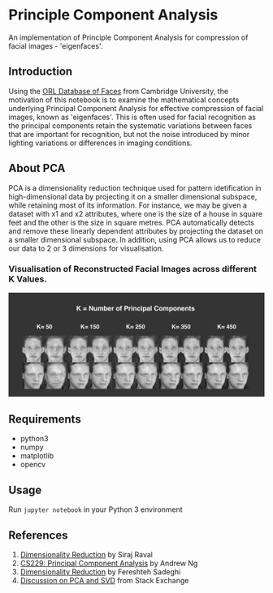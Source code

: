 # Principle Component Analysis
An implementation of Principle Component Analysis for compression of facial images - 'eigenfaces'.

## Introduction
Using the [ORL Database of Faces](http://www.cl.cam.ac.uk/research/dtg/attarchive/facedatabase.html) from Cambridge University, the motivation of this notebook is to examine the mathematical concepts underlying Principal Component Analysis for effective compression of facial images, known as 'eigenfaces'. This is often used for facial recognition as the principal components retain the systematic variations between faces that are important for recognition, but not the noise introduced by minor lighting variations or differences in imaging conditions.

## About PCA
PCA is a dimensionality reduction technique used for pattern idetification in high-dimensional data by projecting it on a smaller dimensional subspace, while retaining most of its information. For instance, we may be given a dataset with x1 and x2 attributes, where one is the size of a house in square feet and the other is the size in square metres. PCA automatically detects and remove these linearly dependent attributes by projecting the dataset on a smaller dimensional subspace. 
In addition, using PCA allows us to reduce our data to 2 or 3 dimensions for visualisation.

### Visualisation of Reconstructed Facial Images across different K Values.
![results](images/results.png)

## Requirements
* python3
* numpy
* matplotlib
* opencv

## Usage
Run `jupyter notebook` in your Python 3 environment

## References
1. [Dimensionality Reduction](https://github.com/llSourcell/Dimensionality_Reduction) by Siraj Raval
2. [CS229: Principal Component Analysis](http://cs229.stanford.edu/notes/cs229-notes10.pdf) by Andrew Ng
3. [Dimensionality Reduction](https://www.google.com.sg/url?sa=t&rct=j&q=&esrc=s&source=web&cd=2&cad=rja&uact=8&sqi=2&ved=0ahUKEwi91O-cxJbVAhXKfrwKHcMhDjsQFggqMAE&url=https%3A%2F%2Fcourses.cs.washington.edu%2Fcourses%2Fcsep546%2F16sp%2Fslides%2FPCA_csep546.pdf&usg=AFQjCNHBTWpCQA7w_4Lbq3lutbSrsFjHdw) by Fereshteh Sadeghi
4. [Discussion on PCA and SVD](https://stats.stackexchange.com/questions/134282/relationship-between-svd-and-pca-how-to-use-svd-to-perform-pca) from Stack Exchange
